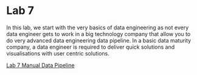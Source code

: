 # Lab 7 

In this lab, we start with the very basics of data engineering as not every data engineer gets to work in a big technology company that allow you to do very advanced data engineering data pipeline. In a basic data maturity company, a data engineer is required to deliver quick solutions and visualisations with user centric solutions. 

[Lab 7 Manual Data Pipeline](./lab7%20manual_data_pipeline.md)